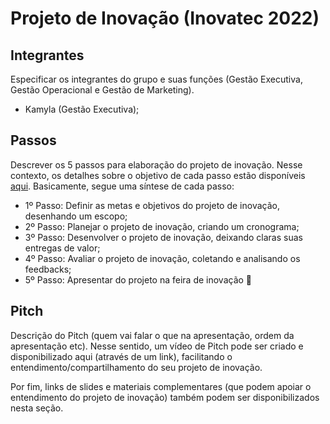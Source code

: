 # Projeto de Inovação (Inovatec 2022)

## Integrantes 

Especificar os integrantes do grupo e suas funções (Gestão Executiva, Gestão Operacional e Gestão de Marketing). 
- Kamyla (Gestão Executiva);

## Passos

Descrever os 5 passos para elaboração do projeto de inovação. Nesse contexto, os detalhes sobre o objetivo de cada passo estão disponíveis [aqui](https://academiapme-my.sharepoint.com/:w:/g/personal/marjory_dio_me/Efb7IK14WzJNhnx7wmDwh9gBydAUvsgfLgGvpanquISsZg). Basicamente, segue uma síntese de cada passo:
- 1º Passo: Definir as metas e objetivos do projeto de inovação, desenhando um escopo; 
- 2º Passo: Planejar o projeto de inovação, criando um cronograma; 
- 3º Passo: Desenvolver o projeto de inovação, deixando claras suas entregas de valor; 
- 4º Passo: Avaliar o projeto de inovação, coletando e analisando os feedbacks;
- 5º Passo: Apresentar do projeto na feira de inovação 🚀

## Pitch

Descrição do Pitch (quem vai falar o que na apresentação, ordem da apresentação etc). Nesse sentido, um vídeo de Pitch pode ser criado e disponibilizado aqui (através de um link), facilitando o entendimento/compartilhamento do seu projeto de inovação. 

Por fim, links de slides e materiais complementares (que podem apoiar o entendimento do projeto de inovação) também podem ser disponibilizados nesta seção.
